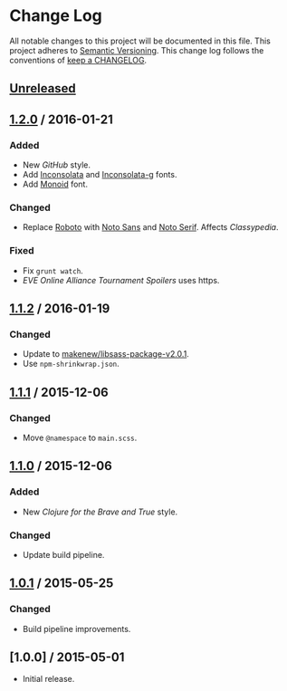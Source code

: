 # Change Log

All notable changes to this project will be documented in this file.
This project adheres to [Semantic Versioning](http://semver.org/).
This change log follows the conventions of
[keep a CHANGELOG](http://keepachangelog.com/).

## [Unreleased][Unreleased]

## [1.2.0] / 2016-01-21

### Added

- New *GitHub* style.
- Add [Inconsolata] and [Inconsolata-g] fonts.
- Add [Monoid] font.

[Inconsolata]: http://www.levien.com/type/myfonts/inconsolata.html
[Inconsolata-g]: http://leonardo-m.livejournal.com/77079.html
[Monoid]: https://larsenwork.com/monoid/

### Changed

- Replace [Roboto] with [Noto Sans][Noto] and [Noto Serif][Noto].
  Affects *Classypedia*.

[Noto]: https://www.google.com/get/noto/
[Roboto]: https:a//github.com/google/roboto

### Fixed

- Fix `grunt watch`.
- *EVE Online Alliance Tournament Spoilers* uses https.

## [1.1.2] / 2016-01-19

### Changed

- Update to [makenew/libsass-package-v2.0.1].
- Use `npm-shrinkwrap.json`.

[makenew/libsass-package-v2.0.1]: https://github.com/makenew/libsass-package/releases/tag/libsass-package-v2.0.1

## [1.1.1] / 2015-12-06

### Changed

- Move `@namespace` to `main.scss`.

## [1.1.0] / 2015-12-06

### Added

- New *Clojure for the Brave and True* style.

### Changed

- Update build pipeline.

## [1.0.1] / 2015-05-25

### Changed

- Build pipeline improvements.

## [1.0.0] / 2015-05-01

- Initial release.

[Unreleased]: https://github.com/razor-x/userstyles/compare/v1.2.0...HEAD
[1.2.0]: https://github.com/razor-x/userstyles/compare/v1.1.2...v1.2.0
[1.1.2]: https://github.com/razor-x/userstyles/compare/v1.1.1...v1.1.2
[1.1.1]: https://github.com/razor-x/userstyles/compare/v1.1.0...v1.1.1
[1.1.0]: https://github.com/razor-x/userstyles/compare/v1.0.1...v1.1.0
[1.0.1]: https://github.com/razor-x/userstyles/compare/v1.0.0...v1.0.1
